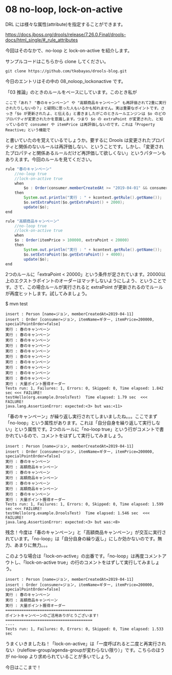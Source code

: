 # 08 no-loop, lock-on-active
DRL には様々な属性(attribute)を指定することができます。

https://docs.jboss.org/drools/release/7.26.0.Final/drools-docs/html_single/#_rule_attributes

今回はそのなかで、no-loop と lock-on-active を紹介します。

サンプルコードはこちらから clone してください。

```
git clone https://github.com/tkobayas/drools-blog.git
```

今日のエントリはその中の 08_noloop_lockonactive です。

「03 推論」のときのルールをベースにしています。このとき私が

```
ここで「あれ？ "春のキャンペーン" や "高額商品キャンペーン" も再評価されて2重に実行されたりしないの？」と疑問に思った人もいるかも知れません。実は重要なポイントです。さっき「$o が更新されたよ、と伝える」と書きましたがこのときルールエンジンは $o のどのプロパティが変更されたかを意識します。つまり $o の extraPoint が変更された、と知っているので consumer や itemPrice は再評価しないのです。これは「Property Reactive」という機能で
```

と書いていたのを覚えているでしょうか。要するに Drools は変更されたプロパティと関係のないルールは再評価しない、ということです。しかし、「変更されたプロパティと関係あるルールだけど再評価して欲しくない」というパターンもありえます。今回のルールを見てください。

```java
rule "春のキャンペーン"
    //no-loop true
    //lock-on-active true
    when
        $o : Order(consumer.memberCreatedAt >= "2019-04-01" && consumer.memberCreatedAt <=  "2019-04-30", extraPoint < 20000)
    then
        System.out.println("実行 : " + kcontext.getRule().getName());
        $o.setExtraPoint($o.getExtraPoint() + 2000);
        update($o);
end

rule "高額商品キャンペーン"
    //no-loop true
    //lock-on-active true
    when
    $o : Order(itemPrice > 100000, extraPoint < 20000)
    then
        System.out.println("実行 : " + kcontext.getRule().getName());
        $o.setExtraPoint($o.getExtraPoint() + 4000);
        update($o);
end
```
2つのルールに「extraPoint < 20000」という条件が足されています。20000以上のエクストラポイントのオーダーはマッチしないようにしよう、ということです。さて、この場合ルールが実行されると extraPoint が更新されるのでルールが再度ヒットします。試してみましょう。

$ mvn test

```
insert : Person [name=ジョン, memberCreatedAt=2019-04-11]
insert : Order [consumer=ジョン, itemName=ギター, itemPrice=200000, specialPointOrder=false]
実行 : 春のキャンペーン
実行 : 春のキャンペーン
実行 : 春のキャンペーン
実行 : 春のキャンペーン
実行 : 春のキャンペーン
実行 : 春のキャンペーン
実行 : 春のキャンペーン
実行 : 春のキャンペーン
実行 : 春のキャンペーン
実行 : 春のキャンペーン
実行 : 大量ポイント獲得オーダー
Tests run: 1, Failures: 1, Errors: 0, Skipped: 0, Time elapsed: 1.842 sec <<< FAILURE!
testHello(org.example.DroolsTest)  Time elapsed: 1.79 sec  <<< FAILURE!
java.lang.AssertionError: expected:<3> but was:<11>
```

「春のキャンペーン」が繰り返し実行されてしまいましたね。。。ここでまず「no-loop」という属性があります。これは「自分自身を繰り返して実行しない」という属性です。2つのルールに「no-loop true」という行がコメントで書かれているので、コメントをはずして実行してみましょう。

```
insert : Person [name=ジョン, memberCreatedAt=2019-04-11]
insert : Order [consumer=ジョン, itemName=ギター, itemPrice=200000, specialPointOrder=false]
実行 : 春のキャンペーン
実行 : 高額商品キャンペーン
実行 : 春のキャンペーン
実行 : 高額商品キャンペーン
実行 : 春のキャンペーン
実行 : 高額商品キャンペーン
実行 : 春のキャンペーン
実行 : 大量ポイント獲得オーダー
Tests run: 1, Failures: 1, Errors: 0, Skipped: 0, Time elapsed: 1.599 sec <<< FAILURE!
testHello(org.example.DroolsTest)  Time elapsed: 1.546 sec  <<< FAILURE!
java.lang.AssertionError: expected:<3> but was:<8>
```

残念！今度は「春のキャンペーン」と「高額商品キャンペーン」が交互に実行されています。「no-loop」は「自分自身の繰り返し」にしか効かないのです。無力、あまりに無力｡｡｡

このような場合は「lock-on-active」の出番です。「no-loop」は再度コメントアウトし、「lock-on-active true」の行のコメントをはずして実行してみましょう。

```
insert : Person [name=ジョン, memberCreatedAt=2019-04-11]
insert : Order [consumer=ジョン, itemName=ギター, itemPrice=200000, specialPointOrder=false]
実行 : 春のキャンペーン
実行 : 高額商品キャンペーン
実行 : 大量ポイント獲得オーダー
======================================
ポイントキャンペーンのご活用ありがとうございます!
======================================
----
Tests run: 1, Failures: 0, Errors: 0, Skipped: 0, Time elapsed: 1.533 sec
```

うまくいきましたね！「lock-on-active」は「一度呼ばれると二度と再実行されない（ruleflow-group/agenda-groupが変わらない限り）」です。こちらのほうが no-loop より求められていることが多いでしょう。

今日はここまで！
